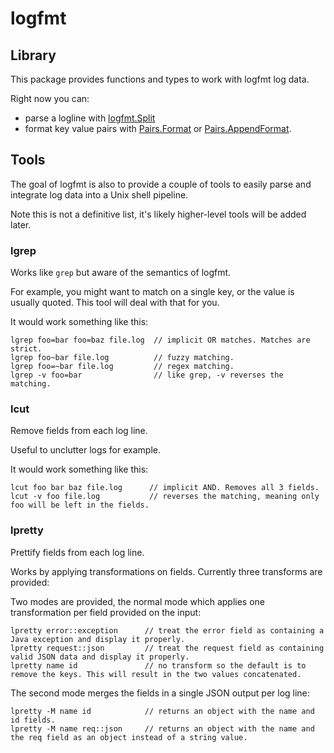 # logfmt

## Library

This package provides functions and types to work with logfmt log data.

Right now you can:

 * parse a logline with [logfmt.Split](https://godoc.org/github.com/vrischmann/logfmt#Split)
 * format key value pairs with [Pairs.Format](https://godoc.org/github.com/vrischmann/logfmt#Pairs.Format) or [Pairs.AppendFormat](https://godoc.org/github.com/vrischmann/logfmt#Pairs.AppendFormat).

## Tools

The goal of logfmt is also to provide a couple of tools to easily parse and integrate log data into a Unix shell pipeline.

Note this is not a definitive list, it's likely higher-level tools will be added later.

### lgrep

Works like `grep` but aware of the semantics of logfmt.

For example, you might want to match on a single key, or the value is usually quoted. This tool will deal with that for you.

It would work something like this:

    lgrep foo=bar foo=baz file.log  // implicit OR matches. Matches are strict.
    lgrep foo~bar file.log          // fuzzy matching.
    lgrep foo=~bar file.log         // regex matching.
    lgrep -v foo=bar                // like grep, -v reverses the matching.

### lcut

Remove fields from each log line.

Useful to unclutter logs for example.

It would work something like this:

    lcut foo bar baz file.log      // implicit AND. Removes all 3 fields.
    lcut -v foo file.log           // reverses the matching, meaning only foo will be left in the fields.

### lpretty

Prettify fields from each log line.

Works by applying transformations on fields. Currently three transforms are provided:

Two modes are provided, the normal mode which applies one transformation per field provided on the input:

    lpretty error::exception      // treat the error field as containing a Java exception and display it properly.
    lpretty request::json         // treat the request field as containing valid JSON data and display it properly.
    lpretty name id               // no transform so the default is to remove the keys. This will result in the two values concatenated.

The second mode merges the fields in a single JSON output per log line:

    lpretty -M name id            // returns an object with the name and id fields.
    lpretty -M name req::json     // returns an object with the name and the req field as an object instead of a string value.